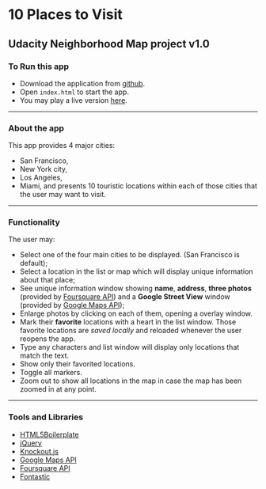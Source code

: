 # 10 Places to Visit
## Udacity Neighborhood Map project v1.0

### To Run this app
- Download the application from [github](https://github.com/kavispires/neighborhoodmap).
- Open ```index.html``` to start the app.
- You may play a live version [here](https://kavispires.github.io/neighborhoodmap/).

----------------------------
### About the app

This app provides 4 major cities:
- San Francisco,
- New York city,
- Los Angeles,
- Miami,
and presents 10 touristic locations within each of those cities that the user may want to visit.

----------------------------
### Functionality

The user may:
- Select one of the four main cities to be displayed. (San Francisco is default);
- Select a location in the list or map which will display unique information about that place;
- See unique information window showing **name**, **address**, **three photos** (provided by [Foursquare API](https://developer.foursquare.com/)) and a **Google Street View** window (provided by [Google Maps API](https://developers.google.com/maps/));
- Enlarge photos by clicking on each of them, opening a overlay window.
- Mark their **favorite** locations with a heart in the list window. Those favorite locations are *saved locally* and reloaded whenever the user reopens the app.
- Type any characters and list window will display only locations that match the text.
- Show only their favorited locations.
- Toggle all markers.
- Zoom out to show all locations in the map in case the map has been zoomed in at any point.

----------------------------
### Tools and Libraries

- [HTML5Boilerplate](https://html5boilerplate.com/)
- [jQuery](https://jquery.com/)
- [Knockout.js](http://knockoutjs.com/)
- [Google Maps API](https://developers.google.com/maps/)
- [Foursquare API](https://developer.foursquare.com/)
- [Fontastic](http://fontastic.me/)


